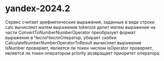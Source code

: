 # yandex-2024.2
Сервис считает арифметические выражения, заданные в виде строки
calc вычисляет матем выражение
tokenize делит матем выражение на части
ConvertToNumberNumberOperator преобразует формат выражения в ЧислоЧислоОператор, убирает скобки
CalculateNumberNumberOperatorToResult вычисляет выражение
isNumber проверяет, является ли токен числом
isOperator проверяет, является ли токен оператором
priority возвращает приоритет оператора
